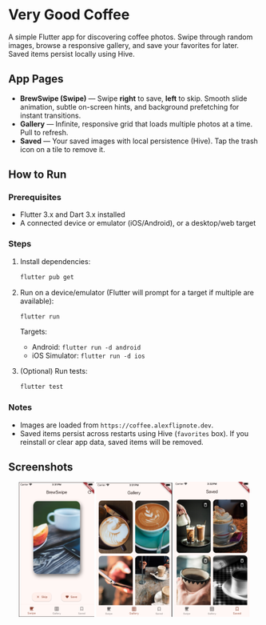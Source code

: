 # Very Good Coffee

A simple Flutter app for discovering coffee photos. Swipe through random images, browse a responsive gallery, and save your favorites for later. Saved items persist locally using Hive.

## App Pages

- **BrewSwipe (Swipe)** — Swipe **right** to save, **left** to skip. Smooth slide animation, subtle on-screen hints, and background prefetching for instant transitions.
- **Gallery** — Infinite, responsive grid that loads multiple photos at a time. Pull to refresh.
- **Saved** — Your saved images with local persistence (Hive). Tap the trash icon on a tile to remove it.

## How to Run

### Prerequisites

- Flutter 3.x and Dart 3.x installed
- A connected device or emulator (iOS/Android), or a desktop/web target

### Steps

1. Install dependencies:
   ```bash
   flutter pub get
   ```
2. Run on a device/emulator (Flutter will prompt for a target if multiple are available):

   ```bash
   flutter run
   ```

   Targets:

   - Android: `flutter run -d android`
   - iOS Simulator: `flutter run -d ios`

3. (Optional) Run tests:
   ```bash
   flutter test
   ```

### Notes

- Images are loaded from `https://coffee.alexflipnote.dev`.
- Saved items persist across restarts using Hive (`favorites` box). If you reinstall or clear app data, saved items will be removed.

## Screenshots

<p align="center">
  <img src="screenshots/swipe.png" width="30%" />
  <img src="screenshots/gallery.png" width="30%" />
  <img src="screenshots/saved.png" width="30%" />
</p>
